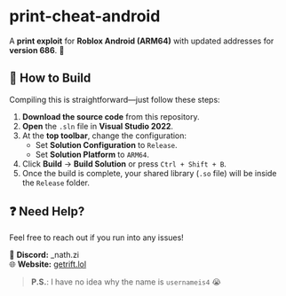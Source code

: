 # **print-cheat-android**

A **print exploit** for **Roblox Android (ARM64)** with updated addresses for **version 686**. 🚀

## **🔧 How to Build**
Compiling this is straightforward—just follow these steps:

1. **Download the source code** from this repository.  
2. **Open** the `.sln` file in **Visual Studio 2022**.  
3. At the **top toolbar**, change the configuration:
   - Set **Solution Configuration** to `Release`.
   - Set **Solution Platform** to `ARM64`.
4. Click **Build** → **Build Solution** or press `Ctrl + Shift + B`.
5. Once the build is complete, your shared library (`.so` file) will be inside the `Release` folder.

## **❓ Need Help?**
Feel free to reach out if you run into any issues!

📩 **Discord:** _nath.zi  
🌐 **Website:** [getrift.lol](https://getrift.lol/)

> **P.S.**: I have no idea why the name is `usernameis4` 😭
